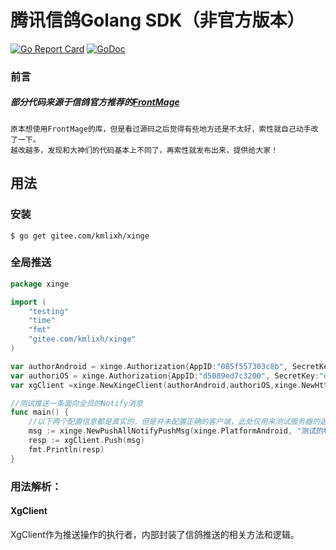 # 腾讯信鸽Golang SDK（非官方版本）

[![Go Report Card](https://goreportcard.com/badge/gitee.com/kmlixh/xinge)](https://goreportcard.com/report/gitee.com/kmlixh/xinge)
[![GoDoc](https://godoc.org/gitee.com/kmlixh/xinge?status.svg)](https://godoc.org/gitee.com/kmlixh/xinge)

### 前言
##### 部分代码来源于信鸽官方推荐的[FrontMage](https://github.com/FrontMage/xinge)

    原本想使用FrontMage的库，但是看过源码之后觉得有些地方还是不太好，索性就自己动手改了一下。
    越改越多，发现和大神们的代码基本上不同了，再索性就发布出来，提供给大家！

## 用法

### 安装
`$ go get gitee.com/kmlixh/xinge`

### 全局推送
```go
package xinge

import (
	"testing"
	"time"
	"fmt"
	"gitee.com/kmlixh/xinge"
)

var authorAndroid = xinge.Authorization{AppID:"085f557303c8b", SecretKey:"046cf0c53a1bf6683bb22020a0ed8fec"}
var authoriOS = xinge.Authorization{AppID:"d5089ed7c3200", SecretKey:"d46a1b7d9d5327df90519d758cee8a1d"}
var xgClient =xinge.NewXingeClient(authorAndroid,authoriOS,xinge.NewHttpClient())

//测试推送一条面向全员的Notify消息
func main() {
	//以下两个配置信息都是真实的，但是并未配置正确的客户端，此处仅用来测试服务器的返回是否一致
	msg := xinge.NewPushAllNotifyPushMsg(xinge.PlatformAndroid, "测试的标题", "测试的内容"+time.Now().String())
	resp := xgClient.Push(msg)
	fmt.Println(resp)
}
```
### 用法解析：

#### XgClient

XgClient作为推送操作的执行者，内部封装了信鸽推送的相关方法和逻辑。
